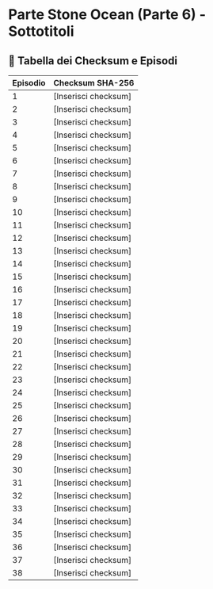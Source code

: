 # Parte Stone Ocean (Parte 6) - Sottotitoli

## 📜 **Tabella dei Checksum e Episodi**

| Episodio | Checksum SHA-256     |
|----------|----------------------|
| 1        | [Inserisci checksum]    |
| 2        | [Inserisci checksum]    |
| 3        | [Inserisci checksum]    |
| 4        | [Inserisci checksum]    |
| 5        | [Inserisci checksum]    |
| 6        | [Inserisci checksum]    |
| 7        | [Inserisci checksum]    |
| 8        | [Inserisci checksum]    |
| 9        | [Inserisci checksum]    |
| 10        | [Inserisci checksum]    |
| 11        | [Inserisci checksum]    |
| 12        | [Inserisci checksum]    |
| 13        | [Inserisci checksum]    |
| 14        | [Inserisci checksum]    |
| 15        | [Inserisci checksum]    |
| 16        | [Inserisci checksum]    |
| 17        | [Inserisci checksum]    |
| 18        | [Inserisci checksum]    |
| 19        | [Inserisci checksum]    |
| 20        | [Inserisci checksum]    |
| 21        | [Inserisci checksum]    |
| 22        | [Inserisci checksum]    |
| 23        | [Inserisci checksum]    |
| 24        | [Inserisci checksum]    |
| 25        | [Inserisci checksum]    |
| 26        | [Inserisci checksum]    |
| 27        | [Inserisci checksum]    |
| 28        | [Inserisci checksum]    |
| 29        | [Inserisci checksum]    |
| 30        | [Inserisci checksum]    |
| 31        | [Inserisci checksum]    |
| 32        | [Inserisci checksum]    |
| 33        | [Inserisci checksum]    |
| 34        | [Inserisci checksum]    |
| 35        | [Inserisci checksum]    |
| 36        | [Inserisci checksum]    |
| 37        | [Inserisci checksum]    |
| 38        | [Inserisci checksum]    |
